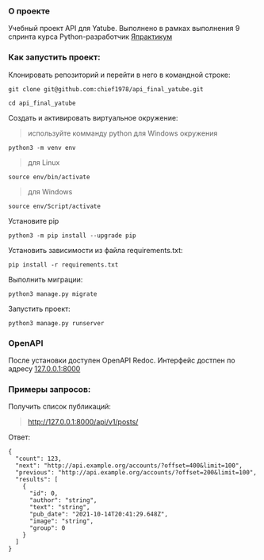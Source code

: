 ### О проекте
Учебный проект API для Yatube. Выполнено в рамках выполнения 9 спринта курса Python-разработчик [Япрактикум](https://practicum.yandex.ru/)

### Как запустить проект:

Клонировать репозиторий и перейти в него в командной строке:

```
git clone git@github.com:chief1978/api_final_yatube.git
```

```
cd api_final_yatube
```

Cоздать и активировать виртуальное окружение:
> используйте комманду python для Windows окружения

```
python3 -m venv env
```

> для Linux
```
source env/bin/activate
```

> для Windows
```
source env/Script/activate
```

Установите pip

```
python3 -m pip install --upgrade pip
```

Установить зависимости из файла requirements.txt:

```
pip install -r requirements.txt
```

Выполнить миграции:

```
python3 manage.py migrate
```

Запустить проект:

```
python3 manage.py runserver
```

### OpenAPI

После установки доступен OpenAPI Redoc. Интерфейс достпен по адресу [127.0.0.1:8000](http://127.0.0.1:8000)

### Примеры запросов:

Получить список публикаций:

> http://127.0.0.1:8000/api/v1/posts/

Ответ:
```
{
  "count": 123,
  "next": "http://api.example.org/accounts/?offset=400&limit=100",
  "previous": "http://api.example.org/accounts/?offset=200&limit=100",
  "results": [
    {
      "id": 0,
      "author": "string",
      "text": "string",
      "pub_date": "2021-10-14T20:41:29.648Z",
      "image": "string",
      "group": 0
    }
  ]
}
```
